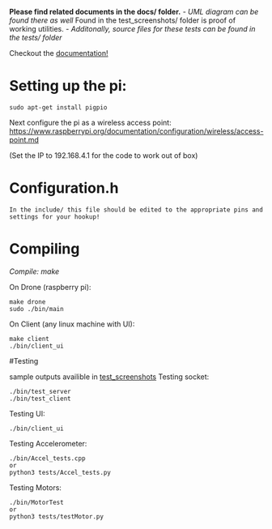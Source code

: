 **Please find related documents in the docs/ folder.**
    *- UML diagram can be found there as well* 
Found in the test_screenshots/ folder is proof of working utilities.
	*- Additonally, source files for these tests can be found in the tests/ folder*

Checkout the [documentation!](https://danilovlad.github.io/Drone/) 

# Setting up the pi:

    sudo apt-get install pigpio

Next configure the pi as a wireless access point: https://www.raspberrypi.org/documentation/configuration/wireless/access-point.md

(Set the IP to 192.168.4.1 for the code to work out of box)

# Configuration.h

    In the include/ this file should be edited to the appropriate pins and settings for your hookup!

# Compiling

*Compile: make*

On Drone (raspberry pi):

    make drone
    sudo ./bin/main

On Client (any linux machine with UI):

    make client
    ./bin/client_ui
    

#Testing

sample outputs availible in [test_screenshots](https://github.com/DaniloVlad/Drone/tree/master/test_screenshots)
Testing socket:

    ./bin/test_server
    ./bin/test_client

Testing UI:

    ./bin/client_ui

Testing Accelerometer:

    ./bin/Accel_tests.cpp
    or
    python3 tests/Accel_tests.py

Testing Motors:

    ./bin/MotorTest
    or
    python3 tests/testMotor.py

